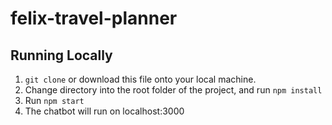 # felix-travel-planner

## Running Locally
1. `git clone` or download this file onto your local machine.
2. Change directory into the root folder of the project, and run `npm install`
3. Run `npm start`
4. The chatbot will run on localhost:3000
